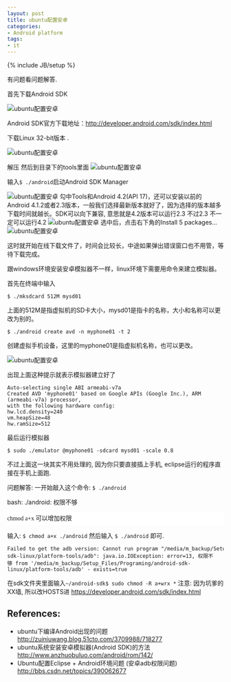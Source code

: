 ```yaml
---
layout: post
title: ubuntu配置安卓
categories:
- Android platform
tags:
- it
---
```

{% include JB/setup %}

有问题看问题解答.  

首先下载Android SDK  

<img title="ubuntu配置安卓" alt="ubuntu配置安卓" src="http://lincolnge.duapp.com/wp-content/uploads/pic/ubuntu_android/1_130115191941_1.jpg" name="image_operate_93601371041564499" />

Android SDK官方下载地址：<http://developer.android.com/sdk/index.html>  

下载Linux 32-bit版本 .

<img title="ubuntu配置安卓" alt="ubuntu配置安卓" src="http://lincolnge.duapp.com/wp-content/uploads/pic/ubuntu_android/1_130115191941_2.jpg" name="image_operate_23491371041594355" />

解压 然后到目录下的tools里面
<img title="ubuntu配置安卓" alt="ubuntu配置安卓" src="http://lincolnge.duapp.com/wp-content/uploads/pic/ubuntu_android/1_130115192903_1.jpg" name="image_operate_13991371041593832" />

输入`$ ./android`启动Android SDK Manager

<img title="ubuntu配置安卓" alt="ubuntu配置安卓" src="http://lincolnge.duapp.com/wp-content/uploads/pic/ubuntu_android/1_130115193246_2.jpg" name="image_operate_44041371041593707" />
勾中Tools和Android 4.2(API 17)，还可以安装以前的Android 4.1.2或者2.3版本，一般我们选择最新版本就好了，因为选择的版本越多下载时间就越长。SDK可以向下兼容, 意思就是4.2版本可以运行2.3 不过2.3 不一定可以运行4.2
<img title="ubuntu配置安卓" alt="ubuntu配置安卓" src="http://lincolnge.duapp.com/wp-content/uploads/pic/ubuntu_android/1_130115193422_1.jpg" name="image_operate_75751371041617547" />
选中后，点击右下角的Install 5 packages...
<img title="ubuntu配置安卓" alt="ubuntu配置安卓" src="http://lincolnge.duapp.com/wp-content/uploads/pic/ubuntu_android/1_130115193422_2.jpg" />


这时就开始在线下载文件了，时间会比较长，中途如果弹出错误窗口也不用管，等待下载完成。

跟windows环境安装安卓模拟器不一样，linux环境下需要用命令来建立模拟器。

首先在终端中输入

`$ ./mksdcard 512M mysd01`

上面的512M是指虚拟机的SD卡大小，mysd01是指卡的名称，大小和名称可以更改为别的。

`$ ./android create avd -n myphone01 -t 2`

创建虚拟手机设备，这里的myphone01是指虚拟机名称，也可以更改。

<img title="ubuntu配置安卓" alt="ubuntu配置安卓" src="http://lincolnge.duapp.com/wp-content/uploads/pic/ubuntu_android/1_130115203734_1.jpg" name="image_operate_11581371041651123" />

出现上面这种提示就表示模拟器建立好了

    Auto-selecting single ABI armeabi-v7a
    Created AVD 'myphone01' based on Google APIs (Google Inc.), ARM (armeabi-v7a) processor,
    with the following hardware config:
    hw.lcd.density=240
    vm.heapSize=48
    hw.ramSize=512

最后运行模拟器

    $ sudo ./emulator @myphone01 -sdcard mysd01 -scale 0.8

不过上面这一块其实不用处理的, 因为你只要直接插上手机, eclipse运行的程序直接在手机上面跑. 

问题解答:
一开始敲入这个命令: `$ ./android`

bash: ./android: 权限不够
 
<p style="margin: 0px; padding: 0px; line-height: 30px; font-family: 宋体; background-color: #ffffff;">chmod a+x 可以增加权限</p>

输入: `$ chmod a+x ./android`
然后输入 `$ ./android` 即可.

    Failed to get the adb version: Cannot run program "/media/m_backup/Setup_Files/Programing/android-sdk-linux/platform-tools/adb": java.io.IOException: error=13, 权限不够 from '/media/m_backup/Setup_Files/Programing/android-sdk-linux/platform-tools/adb' - exists=true

在sdk文件夹里面输入`~/android-sdk$ sudo chmod -R a+wrx *`
注意: 因为坑爹的XX墙, 所以改HOSTS进 <a href="https://developer.android.com/sdk/index.html">https://developer.android.com/sdk/index.html</a>

## References:

+ ubuntu下编译Android出现的问题
<a href="http://zuiniuwang.blog.51cto.com/3709988/718277">http://zuiniuwang.blog.51cto.com/3709988/718277</a>
+ ubuntu系统安装安卓模拟器(Android SDK)的方法
<a href="http://www.anzhuobuluo.com/android/rom/142/">http://www.anzhuobuluo.com/android/rom/142/</a>
+ Ubuntu配置Eclipse + Android环境问题
(安卓adb权限问题)
<a href="http://bbs.csdn.net/topics/390062677">http://bbs.csdn.net/topics/390062677</a>
